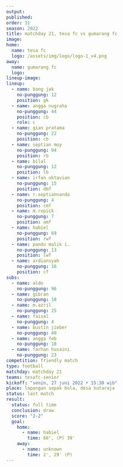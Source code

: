 ```yaml
---
output:
published:
order: 31
season: 2022
title: matchday 21, tesa fc vs gumarang fc
image: 
home:
  name: tesa fc
  logo: /assets/img/logo/logo-1_v4.png
away:
  name: gumarang fc
  logo: 
lineup-image:
lineup:
  - name: bang jak
    no-punggung: 12
    position: gk
  - name: angga nugraha
    no-punggung: 44
    position: cb
    role: c
  - name: gian pratama
    no-punggung: 22
    position: cb
  - name: septian moy
    no-punggung: 94
    position: rb
  - name: bilal
    no-punggung: 12
    position: lb
  - name: irfan oktavian
    no-punggung: 15
    position: dmf
  - name: r.septiannanda
    no-punggung: 4
    position: cmf
  - name: m.ropick
    no-punggung: 7
    position: amf
  - name: habiel
    no-punggung: 69
    position: rwf
  - name: pandu malik i.
    no-punggung: 13
    position: lwf
  - name: ardiansyah
    no-punggung: 16
    position: cf
subs:
  - name: aldo
    no-punggung: 96
  - name: gibran
    no-punggung: 18
  - name: m.azril
    no-punggung: 25
  - name: faisal
    no-punggung: 4
  - name: bustin jieber
    no-punggung: 49
  - name: angga feb
    no-punggung: 18
  - name: farhan husaini
    no-punggung: 23
competition: friendly match
type: football
matchday: matchday 21
teams: tesafc-senior
kickoff: "senin, 27 juni 2022 • 15:30 wib"
place: lapangan sepak bola, desa kutaraja
status: last match
result: 
  status: full time
  conclusion: draw
  score: "2-2"
  goal:
    home:
      - name: habiel
        time: 66", (P) 39'
    away:
      - name: unknown
        time: 2', 29' (P)
---
```

